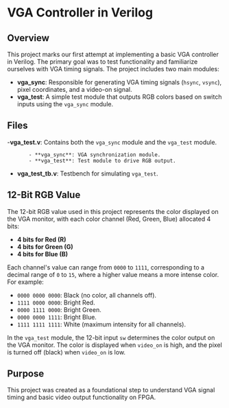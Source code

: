 # VGA Controller in Verilog

## Overview

This project marks our first attempt at implementing a basic VGA controller in Verilog. The primary goal was to test functionality and familiarize ourselves with VGA timing signals. The project includes two main modules:

- **vga_sync**: Responsible for generating VGA timing signals (`hsync`, `vsync`), pixel coordinates, and a video-on signal.
- **vga_test**: A simple test module that outputs RGB colors based on switch inputs using the `vga_sync` module.

## Files
-**vga_test.v**: Contains both the `vga_sync` module and the `vga_test` module.

           - **vga_sync**: VGA synchronization module.
           - **vga_test**: Test module to drive RGB output.
- **vga_test_tb.v**: Testbench for simulating `vga_test`.

## 12-Bit RGB Value

The 12-bit RGB value used in this project represents the color displayed on the VGA monitor, with each color channel (Red, Green, Blue) allocated 4 bits:

- **4 bits for Red (R)**
- **4 bits for Green (G)**
- **4 bits for Blue (B)**

Each channel's value can range from `0000` to `1111`, corresponding to a decimal range of `0` to `15`, where a higher value means a more intense color. For example:

- `0000 0000 0000`: Black (no color, all channels off).
- `1111 0000 0000`: Bright Red.
- `0000 1111 0000`: Bright Green.
- `0000 0000 1111`: Bright Blue.
- `1111 1111 1111`: White (maximum intensity for all channels).

In the `vga_test` module, the 12-bit input `sw` determines the color output on the VGA monitor. The color is displayed when `video_on` is high, and the pixel is turned off (black) when `video_on` is low.

## Purpose

This project was created as a foundational step to understand VGA signal timing and basic video output functionality on FPGA.

